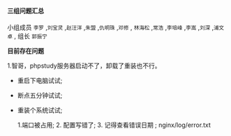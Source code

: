 #### 三组问题汇总 

小组成员 `李罗` ,`刘宝灵` ,`赵汪洋` ,`朱盟` ,`仇明珠` ,`邓修` , `林海松` ,`常浩` ,`李培峰` ,`李嵩` ,`刘深` ,`浦文卓` , 组长 `郭振宁`

**目前存在问题**

1.智哥，phpstudy服务器启动不了，卸载了重装也不行。

* 重启下电脑试试;
* 断点五分钟试试;
* 重装个系统试试;

  1.端口被占用; 
  2. 配置写错了; 
  3. 记得查看错误日期 ; nginx/log/error.txt

